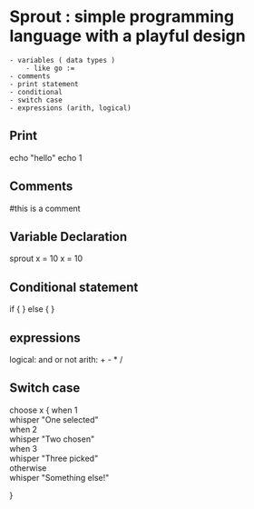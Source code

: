 # Sprout : simple programming language with a playful design
    - variables ( data types ) 
        - like go :=
    - comments
    - print statement
    - conditional
    - switch case
    - expressions (arith, logical)


## Print
echo "hello"
echo 1

## Comments
#this is a comment

## Variable Declaration
sprout x = 10
x = 10

## Conditional statement
if <exp>{
    <statement>
} 
else {
    <statement>
}

## expressions
logical: and or not
arith: + - * / 


## Switch case
choose x { 
    when 1  
        whisper "One selected"  
    when 2  
        whisper "Two chosen"  
    when 3  
        whisper "Three picked"  
    otherwise  
        whisper "Something else!"

}
